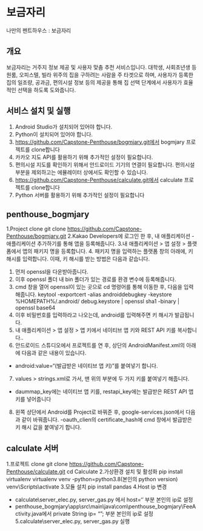 # 보금자리
나만의 펜트하우스 : 보금자리

## 개요
보금자리는 거주지 정보 제공 및 사용자 맞춤 추천 서비스입니다.
대학생, 사회초년생 등 원룸, 오피스텔, 빌라 위주의 집을 구하려는 사람을 주 타겟으로 하며, 사용자가 등록한 집의 일조량, 공과금, 편의시설 정보 등의 제공을 통해 집 선택 단계에서 사용자가 효율적인 선택을 하도록 도와줍니다.

## 서비스 설치 및 실행
1. Android Studio가 설치되어 있어야 합니다.
2. Python이 설치되어 있어야 합니다.
3. https://github.com/Capstone-Penthouse/bogmjary.git에서 bogmjary 프로젝트를 clone합니다
4. 카카오 지도 API를 활용하기 위해 추가적인 설정이 필요합니다.
5. 편의시설 지도를 확인하기 위해서 안드로이드 기기의 연결이 필요합니다. 편의시설 부분을 제외하고는 에뮬레이터
상에서도 확인할 수 있습니다.
6. https://github.com/Capstone-Penthouse/calculate.git에서 calculate 프로젝트를 clone합니다
7. Python 서버를 활용하기 위해 추가적인 설정이 필요합니다 

## penthouse_bogmjary
1.Project clone
 git clone https://github.com/Capstone-Penthouse/bogmjary.git
2.Kakao Developers에 로그인 한 후, 내 애플리케이션 - 애플리케이션 추가하기를 통해 앱을 등록해줍니다.
3.내 애플리케이션 > 앱 설정 > 플랫폼에서 앱의 패키지 명을 등록합니다. 
4. 패키지 명을 입력하는 플랫폼 창의 아래에, 키 해시를 입력합니다.
  이때, 키 해시를 받는 방법은 다음과 같습니다.
  1. 먼저 openssl을 다운받아줍니다.
  2. 이후 openssl 폴더 내 bin 폴더가 있는 경로를 환경 변수에 등록해줍니다.
  3. cmd 창을 열어 openssl이 있는 곳으로 cd 명령어를 통해 이동한 후, 다음을 입력해줍니다.
    keytool -exportcert -alias androiddebugkey -keystore %HOMEPATH%/.android/
    debug.keystore | openssl sha1 -binary | openssl base64
  4. 이후 비밀번호를 입력하라고 나오는데, android를 입력해주면 키 해시가 발급됩니다.
5. 내 애플리케이션 > 앱 설정 > 앱 키에서 네이티브 앱 키와 REST API 키를 복사합니다..
6. 안드로이드 스튜디오에서 프로젝트를 연 후, 상단의 AndroidManifest.xml의 아래에 다음과 같은 내용이 있습니다.
  - android:value=“(발급받은 네이티브 앱 키)”를 붙여넣기 합니다.
7. values > strings.xml로 가서, 맨 위의 부분에 두 가지 키를 붙여넣기 해줍니다.
  - daummap_key에는 네이티브 앱 키를, restapi_key에는 발급받은 REST API 앱 키를 넣어줍니다
8. 왼쪽 상단에서 Android를 Project로 바꿔준 후, google-services.json에서 다음과 같이 바꿔줍니다.
  -oauth_clien의 certificate_hash에 cmd 창에서 발급받은 키 해시 값을 붙여넣기 합니다.


## calculate 서버
1.프로젝트 clone
  git clone https://github.com/Capstone-Penthouse/calculate.git
  cd Calculate
2.가상환경 설치 및 활성화
  pip install virtualenv
  virtualenv venv -python=python3.8(본인의 python version)
  venv\Scripts\activate
3.모듈 설치
  pip install pandas
4.Host ip 변경
  - calculate\server_elec.py, server_gas.py 에서 host=‘’ 부분 본인의 ip로 설정
  - penthouse_bogmjary\app\src\main\java\com\penthouse_bogmjary\FeeActivity.java에서
  private String ip= “”; 부분 본인의 ip로 설정
5.calculate\server_elec.py, server_gas.py 실행
